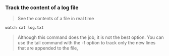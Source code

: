 

### Track the content of a log file

> See the contents of a file in real time

```bash
watch cat log.txt
```

> Although this command does the job, it is not the best option. You can use the tail command with the -f option to track only the new lines that are appended to the file,
